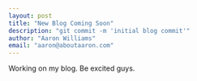 ```yaml
---
layout: post
title: "New Blog Coming Soon"
description: "git commit -m 'initial blog commit'"
author: "Aaron Williams"
email: "aaron@aboutaaron.com"
---
```


Working on my blog. Be excited guys.